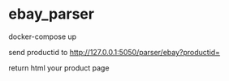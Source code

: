 # ebay_parser
docker-compose up

send productid to http://127.0.0.1:5050/parser/ebay?productid=

return html your product page
